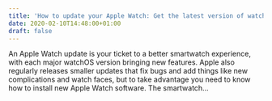 ```yaml
---
title: 'How to update your Apple Watch: Get the latest version of watchOS 6'
date: 2020-02-10T14:48:00+01:00
draft: false
---
```


An Apple Watch update is your ticket to a better smartwatch experience, with each major watchOS version bringing new features. Apple also regularly releases smaller updates that fix bugs and add things like new complications and watch faces, but to take advantage you need to know how to install new Apple Watch software. The smartwatch…
